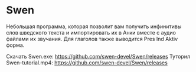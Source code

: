 # Swen
Небольшая программа, которая позволит вам получить инфинитивы слов шведского текста и импортировать их в Анки
вместе с аудио файлами их звучания. Для глаголов также выводится Pres Ind Aktiv форма.

Скачать Swen.exe: https://github.com/swen-devel/Swen/releases
Туторил Swen-tutorial.mp4: https://github.com/swen-devel/Swen/releases
